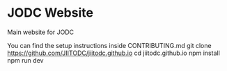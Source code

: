 # JODC Website
Main website for JODC

You can find the setup instructions inside CONTRIBUTING.md
git clone https://github.com/JIITODC/jiitodc.github.io
cd jiitodc.github.io
npm install
npm run dev
